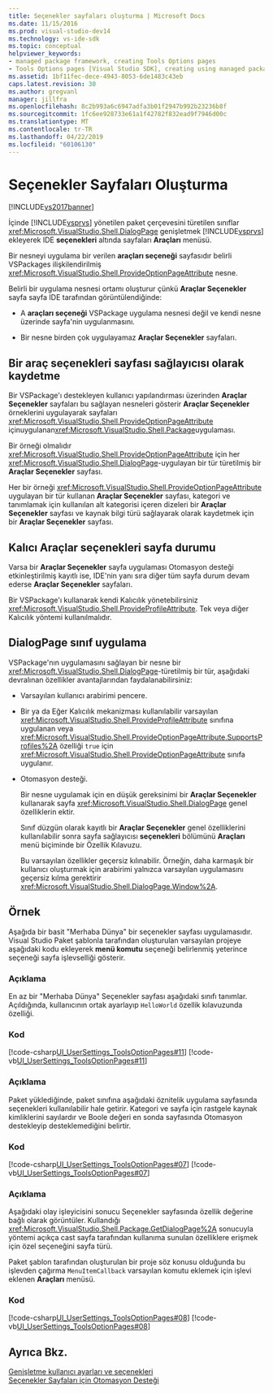 ```yaml
---
title: Seçenekler sayfaları oluşturma | Microsoft Docs
ms.date: 11/15/2016
ms.prod: visual-studio-dev14
ms.technology: vs-ide-sdk
ms.topic: conceptual
helpviewer_keywords:
- managed package framework, creating Tools Options pages
- Tools Options pages [Visual Studio SDK], creating using managed package framework
ms.assetid: 1bf11fec-dece-4943-8053-6de1483c43eb
caps.latest.revision: 30
ms.author: gregvanl
manager: jillfra
ms.openlocfilehash: 8c2b993a6c6947adfa3b01f2947b992b23236b8f
ms.sourcegitcommit: 1fc6ee928733e61a1f42782f832ead9f7946d00c
ms.translationtype: MT
ms.contentlocale: tr-TR
ms.lasthandoff: 04/22/2019
ms.locfileid: "60106130"
---
```

# <a name="creating-options-pages"></a>Seçenekler Sayfaları Oluşturma
[!INCLUDE[vs2017banner](../../includes/vs2017banner.md)]

İçinde [!INCLUDE[vsprvs](../../includes/vsprvs-md.md)] yönetilen paket çerçevesini türetilen sınıflar <xref:Microsoft.VisualStudio.Shell.DialogPage> genişletmek [!INCLUDE[vsprvs](../../includes/vsprvs-md.md)] ekleyerek IDE **seçenekleri** altında sayfaları **Araçları** menüsü.  
  
 Bir nesneyi uygulama bir verilen **araçları seçeneği** sayfasıdır belirli VSPackages ilişkilendirilmiş <xref:Microsoft.VisualStudio.Shell.ProvideOptionPageAttribute> nesne.  
  
 Belirli bir uygulama nesnesi ortamı oluşturur çünkü **Araçlar Seçenekler** sayfa sayfa IDE tarafından görüntülendiğinde:  
  
- A **araçları seçeneği** VSPackage uygulama nesnesi değil ve kendi nesne üzerinde sayfa'nin uygulanmasını.  
  
- Bir nesne birden çok uygulayamaz **Araçlar Seçenekler** sayfaları.  
  
## <a name="registering-as-a-tools-options-page-provider"></a>Bir araç seçenekleri sayfası sağlayıcısı olarak kaydetme  
 Bir VSPackage'ı destekleyen kullanıcı yapılandırması üzerinden **Araçlar Seçenekler** sayfaları bu sağlayan nesneleri gösterir **Araçlar Seçenekler** örneklerini uygulayarak sayfaları <xref:Microsoft.VisualStudio.Shell.ProvideOptionPageAttribute> içinuygulanan<xref:Microsoft.VisualStudio.Shell.Package>uygulaması.  
  
 Bir örneği olmalıdır <xref:Microsoft.VisualStudio.Shell.ProvideOptionPageAttribute> için her <xref:Microsoft.VisualStudio.Shell.DialogPage>-uygulayan bir tür türetilmiş bir **Araçlar Seçenekler** sayfası.  
  
 Her bir örneği <xref:Microsoft.VisualStudio.Shell.ProvideOptionPageAttribute> uygulayan bir tür kullanan **Araçlar Seçenekler** sayfası, kategori ve tanımlamak için kullanılan alt kategorisi içeren dizeleri bir **Araçlar Seçenekler** sayfası ve kaynak bilgi türü sağlayarak olarak kaydetmek için bir **Araçlar Seçenekler** sayfası.  
  
## <a name="persisting-tools-options-page-state"></a>Kalıcı Araçlar seçenekleri sayfa durumu  
 Varsa bir **Araçlar Seçenekler** sayfa uygulaması Otomasyon desteği etkinleştirilmiş kayıtlı ise, IDE'nin yanı sıra diğer tüm sayfa durum devam ederse **Araçlar Seçenekler** sayfaları.  
  
 Bir VSPackage'ı kullanarak kendi Kalıcılık yönetebilirsiniz <xref:Microsoft.VisualStudio.Shell.ProvideProfileAttribute>. Tek veya diğer Kalıcılık yöntemi kullanılmalıdır.  
  
## <a name="implementing-dialogpage-class"></a>DialogPage sınıf uygulama  
 VSPackage'nın uygulamasını sağlayan bir nesne bir <xref:Microsoft.VisualStudio.Shell.DialogPage>-türetilmiş bir tür, aşağıdaki devralınan özellikler avantajlarından faydalanabilirsiniz:  
  
- Varsayılan kullanıcı arabirimi pencere.  
  
- Bir ya da Eğer Kalıcılık mekanizması kullanılabilir varsayılan <xref:Microsoft.VisualStudio.Shell.ProvideProfileAttribute> sınıfına uygulanan veya <xref:Microsoft.VisualStudio.Shell.ProvideOptionPageAttribute.SupportsProfiles%2A> özelliği `true` için <xref:Microsoft.VisualStudio.Shell.ProvideOptionPageAttribute> sınıfa uygulanır.  
  
- Otomasyon desteği.  
  
  Bir nesne uygulamak için en düşük gereksinimi bir **Araçlar Seçenekler** kullanarak sayfa <xref:Microsoft.VisualStudio.Shell.DialogPage> genel özelliklerin ektir.  
  
  Sınıf düzgün olarak kayıtlı bir **Araçlar Seçenekler** genel özelliklerini kullanılabilir sonra sayfa sağlayıcısı **seçenekleri** bölümünü **Araçları** menü biçiminde bir Özellik Kılavuzu.  
  
  Bu varsayılan özellikler geçersiz kılınabilir. Örneğin, daha karmaşık bir kullanıcı oluşturmak için arabirimi yalnızca varsayılan uygulamasını geçersiz kılma gerektirir <xref:Microsoft.VisualStudio.Shell.DialogPage.Window%2A>.  
  
## <a name="example"></a>Örnek  
 Aşağıda bir basit "Merhaba Dünya" bir seçenekler sayfası uygulamasıdır. Visual Studio Paket şablonla tarafından oluşturulan varsayılan projeye aşağıdaki kodu ekleyerek **menü komutu** seçeneği belirlenmiş yeterince seçeneği sayfa işlevselliği gösterir.  
  
### <a name="description"></a>Açıklama  
 En az bir "Merhaba Dünya" Seçenekler sayfası aşağıdaki sınıfı tanımlar. Açıldığında, kullanıcının ortak ayarlayıp `HelloWorld` özellik kılavuzunda özelliği.  
  
### <a name="code"></a>Kod  
 [!code-csharp[UI_UserSettings_ToolsOptionPages#11](../../snippets/csharp/VS_Snippets_VSSDK/ui_usersettings_toolsoptionpages/cs/class1.cs#11)]
 [!code-vb[UI_UserSettings_ToolsOptionPages#11](../../snippets/visualbasic/VS_Snippets_VSSDK/ui_usersettings_toolsoptionpages/vb/class1.vb#11)]  
  
### <a name="description"></a>Açıklama  
 Paket yüklediğinde, paket sınıfına aşağıdaki öznitelik uygulama sayfasında seçenekleri kullanılabilir hale getirir. Kategori ve sayfa için rastgele kaynak kimliklerini sayılardır ve Boole değeri en sonda sayfasında Otomasyon destekleyip desteklemediğini belirtir.  
  
### <a name="code"></a>Kod  
 [!code-csharp[UI_UserSettings_ToolsOptionPages#07](../../snippets/csharp/VS_Snippets_VSSDK/ui_usersettings_toolsoptionpages/cs/uiusersettingstoolsoptionspagespackage.cs#07)]
 [!code-vb[UI_UserSettings_ToolsOptionPages#07](../../snippets/visualbasic/VS_Snippets_VSSDK/ui_usersettings_toolsoptionpages/vb/uiusersettingstoolsoptionspagespackage.vb#07)]  
  
### <a name="description"></a>Açıklama  
 Aşağıdaki olay işleyicisini sonucu Seçenekler sayfasında özellik değerine bağlı olarak görüntüler. Kullandığı <xref:Microsoft.VisualStudio.Shell.Package.GetDialogPage%2A> sonucuyla yöntemi açıkça cast sayfa tarafından kullanıma sunulan özelliklere erişmek için özel seçeneğini sayfa türü.  
  
 Paket şablon tarafından oluşturulan bir proje söz konusu olduğunda bu işlevden çağırma `MenuItemCallback` varsayılan komutu eklemek için işlevi eklenen **Araçları** menüsü.  
  
### <a name="code"></a>Kod  
 [!code-csharp[UI_UserSettings_ToolsOptionPages#08](../../snippets/csharp/VS_Snippets_VSSDK/ui_usersettings_toolsoptionpages/cs/uiusersettingstoolsoptionspagespackage.cs#08)]
 [!code-vb[UI_UserSettings_ToolsOptionPages#08](../../snippets/visualbasic/VS_Snippets_VSSDK/ui_usersettings_toolsoptionpages/vb/uiusersettingstoolsoptionspagespackage.vb#08)]  
  
## <a name="see-also"></a>Ayrıca Bkz.  
 [Genişletme kullanıcı ayarları ve seçenekleri](../../extensibility/extending-user-settings-and-options.md)   
 [Seçenekler Sayfaları için Otomasyon Desteği](../../extensibility/internals/automation-support-for-options-pages.md)
